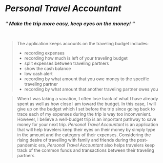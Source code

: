 # *Personal Travel Accountant*

### *" Make the trip more easy, keep eyes on the money! "*
<br>

> The application keeps accounts on the traveling budget includes:
> - recording expenses
> - recording how much is left of your traveling budget
> - split expenses between traveling partners
> - show the cash balance
> - low cash alert
> - recording by what amount that you owe money to the specific traveling partner
> - recording by what amount that another traveling partner owes you

> When I was taking a vacation, I often lose track of what I have already spent as well as how close I am toward the 
> budget. In this case, I will give up on the budget which I set before the trip since going back to trace each of my 
> expenses during the trip is way too inconvenient. However, I believe a well-budget trip is an important pathway to 
> save money for your next trip. *Personal Travel Accountant* is an application that will help travelers keep their 
> eyes on their money by simply type in the amount and the category of their expenses. Considering the rising desire of 
> travelling with family and friends during the post-pandemic era, *Personal Travel Accountant* also helps travelers 
> keep track of the common funds and transactions between their traveling partners.